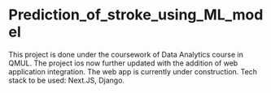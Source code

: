 # Prediction_of_stroke_using_ML_model

This project is done under the coursework of Data Analytics course in QMUL.
The project ios now further updated with the addition of web application integration. 
The web app is currently under construction. 
Tech stack to be used: Next.JS, Django.
